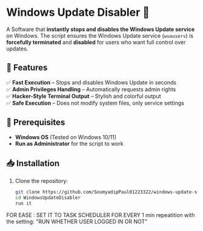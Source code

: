# Windows Update Disabler 🚀

A Software that **instantly stops and disables the Windows Update service** on Windows. The script ensures the Windows Update service (`wuauserv`) is **forcefully terminated** and **disabled** for users who want full control over updates.

## 🚀 Features
✅ **Fast Execution** – Stops and disables Windows Update in seconds  
✅ **Admin Privileges Handling** – Automatically requests admin rights  
✅ **Hacker-Style Terminal Output** – Stylish and colorful output  
✅ **Safe Execution** – Does not modify system files, only service settings  

## 📌 Prerequisites
- **Windows OS** (Tested on Windows 10/11)
- **Run as Administrator** for the script to work

## 📥 Installation
1. Clone the repository:
   ```sh
   git clone https://github.com/SoumyadipPaul01223322/windows-update-stopper.git
   cd WindowsUpdateDisabler
   run it
   
FOR EASE :
	SET IT TO TASK SCHEDULER FOR EVERY 1 min repeatition with the setting: "RUN WHETHER USER LOGGED IN OR NOT"
	
